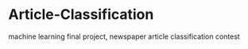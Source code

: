Article-Classification
======================

machine learning final project, newspaper article classification contest
